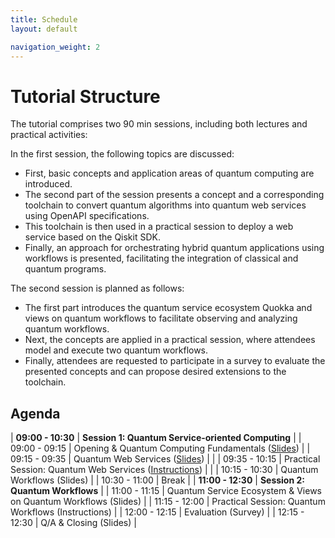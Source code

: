 ```yaml
---
title: Schedule
layout: default

navigation_weight: 2
---
```


# Tutorial Structure

The tutorial comprises two 90 min sessions, including both lectures and practical activities:

In the first session, the following topics are discussed:

- First, basic concepts and application areas of quantum computing are introduced.
- The second part of the session presents a concept and a corresponding toolchain to convert quantum algorithms into quantum web services using OpenAPI specifications.
- This toolchain is then used in a practical session to deploy a web service based on the Qiskit SDK.
- Finally, an approach for orchestrating hybrid quantum applications using workflows is presented, facilitating the integration of classical and quantum programs.

The second session is planned as follows:

- The first part introduces the quantum service ecosystem Quokka and views on quantum workflows to facilitate observing and analyzing quantum workflows.
- Next, the concepts are applied in a practical session, where attendees model and execute two quantum workflows.
- Finally, attendees are requested to participate in a survey to evaluate the presented concepts and can propose desired extensions to the toolchain.

## Agenda

| **09:00 - 10:30** | **Session 1: Quantum Service-oriented Computing** |
| 09:00 - 09:15 | Opening & Quantum Computing Fundamentals ([Slides](https://raw.githubusercontent.com/UST-QuAntiL/icwe-tutorial-2024/main/resources/slides/ICWE24_Session1_01_Fundamentals.pdf])) |
| 09:15 - 09:35 | Quantum Web Services ([Slides](https://raw.githubusercontent.com/UST-QuAntiL/icwe-tutorial-2024/main/resources/slides/ICWE24_Session1_02_QuantumWebServices.pdf])) | |
| 09:35 - 10:15 | Practical Session: Quantum Web Services ([Instructions](https://raw.githubusercontent.com/UST-QuAntiL/icwe-tutorial-2024/main/resources/slides/ICWE24_Session1_03_PracticalSession.pdf])) | |
| 10:15 - 10:30 | Quantum Workflows (Slides) |
| 10:30 - 11:00 | Break |
| **11:00 - 12:30** | **Session 2: Quantum Workflows** |
| 11:00 - 11:15 | Quantum Service Ecosystem & Views on Quantum Workflows (Slides) |
| 11:15 - 12:00 | Practical Session: Quantum Workflows (Instructions) |
| 12:00 - 12:15 | Evaluation (Survey) |
| 12:15 - 12:30 | Q/A & Closing (Slides) |
